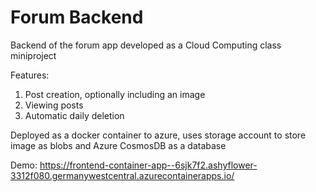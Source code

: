 # Forum Backend

Backend of the forum app developed as a Cloud Computing class miniproject

Features:
1. Post creation, optionally including an image
2. Viewing posts
3. Automatic daily deletion

Deployed as a docker container to azure, uses storage account to store image as blobs and Azure CosmosDB as a database

Demo: https://frontend-container-app--6sjk7f2.ashyflower-3312f080.germanywestcentral.azurecontainerapps.io/
